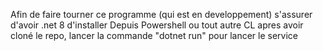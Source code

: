 Afin de faire tourner ce programme (qui est en developpement) s'assurer d'avoir .net 8 d'installer 
Depuis Powershell ou tout autre CL apres avoir cloné le repo, lancer la commande "dotnet run" pour lancer le service 
